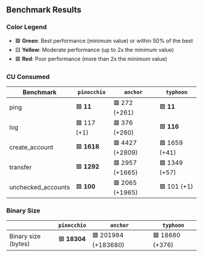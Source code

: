 ## Benchmark Results

### Color Legend

- 🟩 **Green**: Best performance (minimum value) or within 50% of the best
- 🟨 **Yellow**: Moderate performance (up to 2x the minimum value)
- 🟥 **Red**: Poor performance (more than 2x the minimum value)

### CU Consumed

| Benchmark     | `pinocchio`     | `anchor`          | `typhoon`    |
| ------------- | --------------- | ----------------- | ------------ |
| ping | 🟩 **11** | 🟥 272 (+261) | 🟩 **11** |
| log | 🟩 117 (+1) | 🟥 376 (+260) | 🟩 **116** |
| create_account | 🟩 **1618** | 🟥 4427 (+2809) | 🟩 1659 (+41) |
| transfer | 🟩 **1292** | 🟥 2957 (+1665) | 🟩 1349 (+57) |
| unchecked_accounts | 🟩 **100** | 🟥 2065 (+1965) | 🟩 101 (+1) |

### Binary Size

|                     | `pinocchio`     | `anchor`            | `typhoon`|
| ------------------- | --------------- | ------------------- | -------- |
| Binary size (bytes) | 🟩 **18304** | 🟥 201984 (+183680) | 🟩 18680 (+376) |
